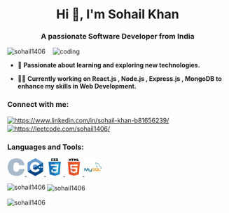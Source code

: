<h1 align="center">Hi 👋, I'm Sohail Khan</h1>
<h3 align="center">A passionate Software Developer from India</h3>
<img align="right" alt="coding" width="400" src="https://user-images.githubusercontent.com/55389276/140866485-8fb1c876-9a8f-4d6a-98dc-08c4981eaf70.gif">

<p align="left"> <img src="https://komarev.com/ghpvc/?username=sohail1406&label=Profile%20views&color=0e75b6&style=flat" alt="sohail1406" /> </p>

- 🌱 **Passionate about learning and exploring new technologies.**

- 👨‍💻 **Currently working on React.js , Node.js , Express.js , MongoDB to enhance my skills in Web Development.**

  



<h3 align="left">Connect with me:</h3>
<p align="left">
<a href="https://linkedin.com/in/sohail-khan9302/" target="blank"><img align="center" src="https://raw.githubusercontent.com/rahuldkjain/github-profile-readme-generator/master/src/images/icons/Social/linked-in-alt.svg" alt="https://www.linkedin.com/in/sohail-khan-b81656239/" height="30" width="40" /></a>
<a href="https://www.leetcode.com/sohail1406/" target="blank"><img align="center" src="https://raw.githubusercontent.com/rahuldkjain/github-profile-readme-generator/master/src/images/icons/Social/leet-code.svg" alt="https://leetcode.com/sohail1406/" height="30" width="40" /></a>
</p>

<h3 align="left">Languages and Tools:</h3>
<p align="left"> <a href="https://www.cprogramming.com/" target="_blank" rel="noreferrer"> <img src="https://raw.githubusercontent.com/devicons/devicon/master/icons/c/c-original.svg" alt="c" width="40" height="40"/> </a> <a href="https://www.w3schools.com/cpp/" target="_blank" rel="noreferrer"> <img src="https://raw.githubusercontent.com/devicons/devicon/master/icons/cplusplus/cplusplus-original.svg" alt="cplusplus" width="40" height="40"/> </a> <a href="https://www.w3schools.com/css/" target="_blank" rel="noreferrer"> <img src="https://raw.githubusercontent.com/devicons/devicon/master/icons/css3/css3-original-wordmark.svg" alt="css3" width="40" height="40"/> </a> <a href="https://www.w3.org/html/" target="_blank" rel="noreferrer"> <img src="https://raw.githubusercontent.com/devicons/devicon/master/icons/html5/html5-original-wordmark.svg" alt="html5" width="40" height="40"/> </a> <a href="https://www.mysql.com/" target="_blank" rel="noreferrer"> <img src="https://raw.githubusercontent.com/devicons/devicon/master/icons/mysql/mysql-original-wordmark.svg" alt="mysql" width="40" height="40"/> </a> </p>

<p><img align="left" src="https://github-readme-stats.vercel.app/api/top-langs?username=sohail1406&show_icons=true&locale=en&layout=compact" alt="sohail1406" /></p>

<p>&nbsp;<img align="center" src="https://github-readme-stats.vercel.app/api?username=sohail1406&show_icons=true&locale=en" alt="sohail1406" /></p>

<p><img align="center" src="https://github-readme-streak-stats.herokuapp.com/?user=sohail1406&" alt="sohail1406" /></p>
